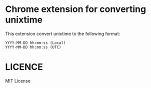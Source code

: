 # Chrome extension for converting unixtime

This extension convert unixtime to the following format:

    YYYY-MM-DD hh:mm:ss (Local)
    YYYY-MM-DD hh:mm:ss (UTC)
    
# LICENCE

MIT License